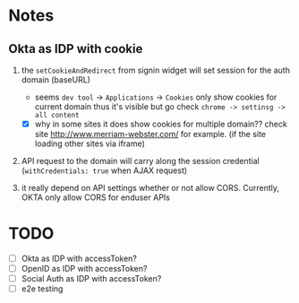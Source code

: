 # Notes

## Okta as IDP with cookie

1. the `setCookieAndRedirect` from signin widget will set session for the auth domain (baseURL)
   - seems `dev tool` -> `Applications` -> `Cookies` only show cookies for current domain thus it's visible but go check `chrome -> settinsg -> all content`
   - [X] why in some sites it does show cookies for multiple domain?? check site http://www.merriam-webster.com/ for example. (if the site loading other sites via iframe)

2. API request to the domain will carry along the session credential (`withCredentials: true` when AJAX request)

3. it really depend on API settings whether or not allow CORS. Currently, OKTA only allow CORS for enduser APIs


# TODO

- [ ] Okta as IDP with accessToken?
- [ ] OpenID as IDP with accessToken?
- [ ] Social Auth as IDP with accessToken?
- [ ] e2e testing
